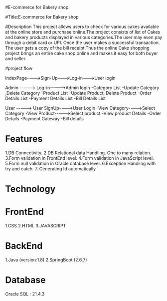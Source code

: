 #E-commerce for Bakery shop 

#Title:E-commerce for Bakery shop 

#Description
This project allows users to check for various cakes available at the online store and purchase online.The project consists of list of Cakes and bakery products displayed in various categories.The user may even pay through a debit card or UPI. Once the user makes a successful transaction. The user gets a copy of the bill receipt.Thus the online Cake shopping project brings an entire cake shop online and makes it easy for both buyer and seller.

#project flow

IndexPage---->Sign-Up--->Log-in--->User login

Admin -----> Log-in----->Admin login
                          -Category List
                          -Update Category ,Delete Category
                          -Product List
                          -Update Product, Delete Product
                          -Order Details List
                          -Payment Details List
                          -Bill Details List

User -----> User SignUp---->User Login
                             -View Category---->Select Category
                             -View Product----->Select product
                             -View product Details
                             -Order Details 
                             -Payment Gateway
                             -Bill details
# Features

1.DB Connectivity.
2.DB Relational data Handling. One to many relation.
3.Form validation in FrontEnd level.
4.Form validation in JavaScript level.
5.Form null validation in Oracle database level.
6.Exception Handling with try and catch.
7. Generating Id automatically.

# Technology

# FrontEnd 

1.CSS
2.HTML
3.JAVASCRIPT

# BackEnd

1.Java (version:1.8)
2.SpringBoot (2.6.7)

# Database

Oracle SQL : 21.4.3